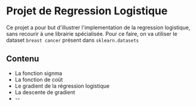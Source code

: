 # Projet de Regression Logistique

Ce projet a pour but d'illustrer l'implementation de la regression logistique, sans recourir à une librairie spécialisée.
Pour ce faire, on va utiliser le dataset `breast cancer` présent dans `sklearn.datasets` 

## Contenu
* La fonction signma
* La fonction de coût
* Le gradient de la régression logistique
* La descente de gradient
* --

